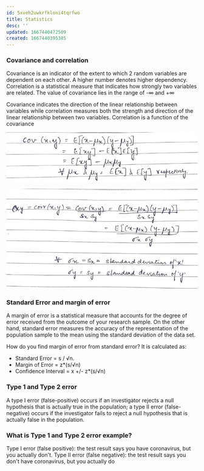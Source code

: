 ```yaml
---
id: 5xveh2uwkrfkloni4tqrfwo
title: Statistics
desc: ''
updated: 1667440472509
created: 1667440395385
---
```



### Covariance and correlation

Covariance is an indicator of the extent to which 2 random variables are dependent on each other. A higher number denotes higher dependency. Correlation is a statistical measure that indicates how strongly two variables are related. The value of covariance lies in the range of -∞ and +∞

Covariance indicates the direction of the linear relationship between variables while correlation measures both the strength and direction of the linear relationship between two variables. Correlation is a function of the covariance

![Covariance](assets/images/statistics/2022-11-03-07-35-32.png)

![Correlation](assets/images/statistics/2022-11-03-07-36-34.png)

### Standard Error and margin of error

A margin of error is a statistical measure that accounts for the degree of error received from the outcome of your research sample. On the other hand, standard error measures the accuracy of the representation of the population sample to the mean using the standard deviation of the data set.

How do you find margin of error from standard error?
It is calculated as:
* Standard Error = s / √n.
* Margin of Error = z*(s/√n)
* Confidence Interval = x +/- z*(s/√n)

### Type 1 and Type 2 error
A type I error (false-positive) occurs if an investigator rejects a null hypothesis that is actually true in the population; a type II error (false-negative) occurs if the investigator fails to reject a null hypothesis that is actually false in the population.

### What is Type 1 and Type 2 error example?

Type I error (false positive): the test result says you have coronavirus, but you actually don't. Type II error (false negative): the test result says you don't have coronavirus, but you actually do